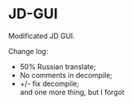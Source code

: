# JD-GUI
Modificated JD GUI.  

Change log:  
- 50% Russian translate;  
- No comments in decompile;   
- +/- fix decompile;  
and one more thing, but I forgot

